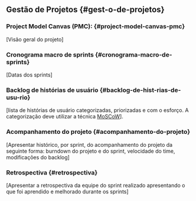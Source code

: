 ## Gestão de Projetos {#gest-o-de-projetos}

### Project Model Canvas (PMC): {#project-model-canvas-pmc}

[Visão geral do projeto]

### Cronograma macro de sprints {#cronograma-macro-de-sprints}

[Datas dos sprints]

### Backlog de histórias de usuário {#backlog-de-hist-rias-de-usu-rio}

[lista de histórias de usuário categorizadas, priorizadas e com o esforço. A categorização deve utilizar a técnica [MoSCoW](https://en.wikipedia.org/wiki/MoSCoW_method)].

### Acompanhamento do projeto {#acompanhamento-do-projeto}

[Apresentar histórico, por sprint, do acompanhamento do projeto da seguinte forma: burndown do projeto e do sprint, velocidade do time, modificações do backlog]

### Retrospectiva {#retrospectiva}

[Apresentar a retrospectiva da equipe do sprint realizado apresentando o que foi aprendido e melhorado durante os sprints]
